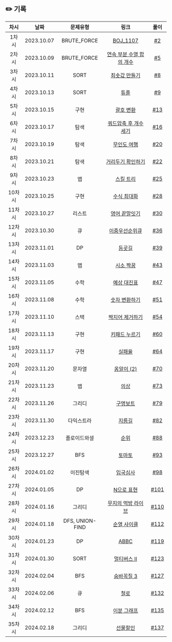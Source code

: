 ## ✏️ 기록   

|  차시  |    날짜    |    문제유형     |                                               링크                                                |                            풀이                            |
| :----: | :--------: | :-------------: | :-----------------------------------------------------------------------------------------------: | :--------------------------------------------------------: |
| 1차시  | 2023.10.07 |   BRUTE_FORCE   |                         [BOJ_1107](https://www.acmicpc.net/problem/1107)                          |  [#2](https://github.com/AlgoLeadMe/AlgoLeadMe-1/pull/2)   |
| 2차시  | 2023.10.09 |   BRUTE_FORCE   |   [연속 부분 수열 합의 개수](https://school.programmers.co.kr/learn/courses/30/lessons/131701)    |  [#5](https://github.com/AlgoLeadMe/AlgoLeadMe-1/pull/5)   |
| 3차시  | 2023.10.11 |      SORT       | [최솟값 만들기](https://school.programmers.co.kr/learn/courses/30/lessons/12941?language=python3) |  [#8](https://github.com/AlgoLeadMe/AlgoLeadMe-1/pull/8)   |
| 4차시  | 2023.10.13 |      SORT       |              [튜플](https://school.programmers.co.kr/learn/courses/30/lessons/64065)              |  [#9](https://github.com/AlgoLeadMe/AlgoLeadMe-1/pull/9)   |
| 5차시  | 2023.10.15 |      구현       |           [괄호 변환](https://school.programmers.co.kr/learn/courses/30/lessons/60058)            | [#13](https://github.com/AlgoLeadMe/AlgoLeadMe-1/pull/13)  |
| 6차시  | 2023.10.17 |      탐색       |     [쿼드압축 후 개수 세기](https://school.programmers.co.kr/learn/courses/30/lessons/68936)      | [#16](https://github.com/AlgoLeadMe/AlgoLeadMe-1/pull/16)  |
| 7차시  | 2023.10.19 |      탐색       |          [무인도 여행](https://school.programmers.co.kr/learn/courses/30/lessons/154540)          | [#20](https://github.com/AlgoLeadMe/AlgoLeadMe-1/pull/20)  |
| 8차시  | 2023.10.21 |      탐색       |       [거리두기 확인하기](https://school.programmers.co.kr/learn/courses/30/lessons/81302)        | [#22](https://github.com/AlgoLeadMe/AlgoLeadMe-1/pull/22)  |
| 9차시  | 2023.10.23 |       맵        |           [스킬 트리](https://school.programmers.co.kr/learn/courses/30/lessons/49993)            | [#25](https://github.com/AlgoLeadMe/AlgoLeadMe-1/pull/25)  |
| 10차시 | 2023.10.25 |      구현       |          [수식 최대화](https://school.programmers.co.kr/learn/courses/30/lessons/67257)           | [#28](https://github.com/AlgoLeadMe/AlgoLeadMe-1/pull/28)  |
| 11차시 | 2023.10.27 |     리스트      |         [영어 끝말잇기](https://school.programmers.co.kr/learn/courses/30/lessons/12981)          | [#30](https://github.com/AlgoLeadMe/AlgoLeadMe-1/pull/30)  |
| 12차시 | 2023.10.30 |       큐        |         [이중우선순위큐](https://school.programmers.co.kr/learn/courses/30/lessons/42628)         | [#36](https://github.com/AlgoLeadMe/AlgoLeadMe-1/pull/36)  |
| 13차시 | 2023.11.01 |       DP        |             [등굣길](https://school.programmers.co.kr/learn/courses/30/lessons/42898)             | [#39](https://github.com/AlgoLeadMe/AlgoLeadMe-1/pull/39)  |
| 14차시 | 2023.11.03 |       맵        |           [시소 짝꿍](https://school.programmers.co.kr/learn/courses/30/lessons/152996)           | [#43](https://github.com/AlgoLeadMe/AlgoLeadMe-1/pull/43)  |
| 15차시 | 2023.11.05 |      수학       |          [예상 대진표](https://school.programmers.co.kr/learn/courses/30/lessons/12985)           | [#47](https://github.com/AlgoLeadMe/AlgoLeadMe-1/pull/47)  |
| 16차시 | 2023.11.08 |      수학       |         [숫자 변환하기](https://school.programmers.co.kr/learn/courses/30/lessons/154538)         | [#51](https://github.com/AlgoLeadMe/AlgoLeadMe-1/pull/51)  |
| 17차시 | 2023.11.10 |      스택       |        [짝지어 제거하기](https://school.programmers.co.kr/learn/courses/30/lessons/12973)         | [#54](https://github.com/AlgoLeadMe/AlgoLeadMe-1/pull/54)  |
| 18차시 | 2023.11.13 |      구현       |         [키패드 누르기](https://school.programmers.co.kr/learn/courses/30/lessons/67256)          | [#60](https://github.com/AlgoLeadMe/AlgoLeadMe-1/pull/60)  |
| 19차시 | 2023.11.17 |      구현       |             [실패율](https://school.programmers.co.kr/learn/courses/30/lessons/42889)             | [#64](https://github.com/AlgoLeadMe/AlgoLeadMe-1/pull/64)  |
| 20차시 | 2023.11.20 |     문자열      |          [옹알이 (2)](https://school.programmers.co.kr/learn/courses/30/lessons/133499)           |  [#70](https://github.com/lgoLeadMe/AlgoLeadMe-1/pull/70)  |
| 21차시 | 2023.11.23 |       맵        |              [의상](https://school.programmers.co.kr/learn/courses/30/lessons/42578)              |  [#73](https://github.com/lgoLeadMe/AlgoLeadMe-1/pull/73)  |
| 22차시 | 2023.11.26 |     그리디      |            [구명보트](https://school.programmers.co.kr/learn/courses/30/lessons/42885)            |  [#79](https://github.com/lgoLeadMe/AlgoLeadMe-1/pull/79)  |
| 23차시 | 2023.11.30 |   다익스트라    |                          [지름길](https://www.acmicpc.net/problem/1446)                           |  [#82](https://github.com/lgoLeadMe/AlgoLeadMe-1/pull/82)  |
| 24차시 | 2023.12.23 |  플로이드와셜   |              [순위](https://school.programmers.co.kr/learn/courses/30/lessons/49191)              |  [#88](https://github.com/lgoLeadMe/AlgoLeadMe-1/pull/88)  |
| 25차시 | 2023.12.27 |       BFS       |                          [토마토](https://www.acmicpc.net/problem/7569)                           |  [#93](https://github.com/lgoLeadMe/AlgoLeadMe-1/pull/93)  |
| 26차시 | 2024.01.02 |    이진탐색     |            [입국심사](https://school.programmers.co.kr/learn/courses/30/lessons/43238)            |  [#98](https://github.com/lgoLeadMe/AlgoLeadMe-1/pull/98)  |
| 27차시 | 2024.01.05 |       DP        |           [N으로 표현](https://school.programmers.co.kr/learn/courses/30/lessons/42895)           | [#101](https://github.com/lgoLeadMe/AlgoLeadMe-1/pull/101) |
| 28차시 | 2024.01.16 |     그리디      |       [무지의 먹방 라이브](https://school.programmers.co.kr/learn/courses/30/lessons/42891)       | [#110](https://github.com/lgoLeadMe/AlgoLeadMe-1/pull/110) |
| 29차시 | 2024.01.18 | DFS, UNION-FIND |                       [순열 사이클](https://www.acmicpc.net/problem/10451)                        | [#112](https://github.com/lgoLeadMe/AlgoLeadMe-1/pull/112) |
| 30차시 | 2024.01.23 |       DP        |                           [ABBC](https://www.acmicpc.net/problem/25381)                           | [#119](https://github.com/lgoLeadMe/AlgoLeadMe-1/pull/119) |
| 31차시 | 2024.01.30 |      SORT       |                        [멀티버스 Ⅱ](https://www.acmicpc.net/problem/18869)                        | [#123](https://github.com/lgoLeadMe/AlgoLeadMe-1/pull/123) |
| 32차시 | 2024.02.04 |       BFS       |                        [숨바꼭질 3](https://www.acmicpc.net/problem/13549)                        | [#127](https://github.com/lgoLeadMe/AlgoLeadMe-1/pull/127) |
| 33차시 | 2024.02.06 |       큐        |                           [철로](https://www.acmicpc.net/problem/13334)                           | [#132](https://github.com/lgoLeadMe/AlgoLeadMe-1/pull/132) |
| 34차시 | 2024.02.12 |       BFS        |                           [이분 그래프](https://www.acmicpc.net/problem/1707)                           | [#135](https://github.com/lgoLeadMe/AlgoLeadMe-1/pull/135) |
| 35차시 | 2024.02.18 |       그리디        |                           [선물할인](https://www.acmicpc.net/problem/25947)                           | [#137](https://github.com/lgoLeadMe/AlgoLeadMe-1/pull/137) |
